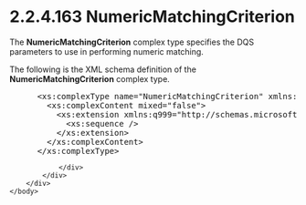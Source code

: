<html dir="LTR" xmlns:mshelp="http://msdn.microsoft.com/mshelp" xmlns:ddue="http://ddue.schemas.microsoft.com/authoring/2003/5" xmlns:xlink="http://www.w3.org/1999/xlink" xmlns:tool="http://www.microsoft.com/tooltip">
    <head>
        <meta http-equiv="Content-Type" content="text/html; CHARSET=utf-8"></meta>
        <meta name="save" content="history"></meta>
        <title>2.2.4.163 NumericMatchingCriterion</title>
        <xml>
            <mshelp:toctitle title="2.2.4.163 NumericMatchingCriterion"></mshelp:toctitle>
            <mshelp:rltitle title="[MS-SSMDSWS-15]: NumericMatchingCriterion"></mshelp:rltitle>
            <mshelp:keyword index="A" term="18bb1648-b40f-4be1-9b4e-62f0da966622"></mshelp:keyword>
            <mshelp:attr name="DCSext.ContentType" value="open specification"></mshelp:attr>
            <mshelp:attr name="AssetID" value="18bb1648-b40f-4be1-9b4e-62f0da966622"></mshelp:attr>
            <mshelp:attr name="TopicType" value="kbRef"></mshelp:attr>
            <mshelp:attr name="DCSext.Title" value="[MS-SSMDSWS-15]: NumericMatchingCriterion" />
        </xml>
    </head>
    <body>
        <div id="header">
            <h1 class="heading">2.2.4.163 NumericMatchingCriterion</h1>
        </div>
        <div id="mainSection">
            <div id="mainBody">
                <div id="allHistory" class="saveHistory"></div>
                <div id="sectionSection0" class="section" name="collapseableSection">
                    

<p>The <b>NumericMatchingCriterion</b> complex type specifies
the DQS parameters to use in performing numeric matching.</p>

<p>The following is the XML schema definition of the <b>NumericMatchingCriterion</b>
complex type.</p>

<dl>
<dd>
<div><pre> &lt;xs:complexType name=&quot;NumericMatchingCriterion&quot; xmlns:xs=&quot;http://www.w3.org/2001/XMLSchema&quot;&gt;
   &lt;xs:complexContent mixed=&quot;false&quot;&gt;
     &lt;xs:extension xmlns:q999=&quot;http://schemas.microsoft.com/sqlserver/masterdataservices/2009/09&quot; base=&quot;q999:SimilarMatchingCriterion&quot;&gt;
       &lt;xs:sequence /&gt;
     &lt;/xs:extension&gt;
   &lt;/xs:complexContent&gt;
 &lt;/xs:complexType&gt;
</pre></div>
</dd></dl>


                </div>
            </div>
        </div>
    </body>
</html>